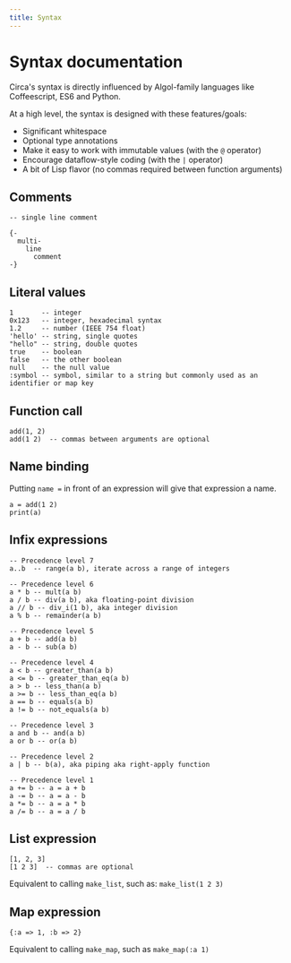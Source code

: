 ```yaml
---
title: Syntax
---
```


# Syntax documentation

Circa's syntax is directly influenced by Algol-family languages like Coffeescript, ES6 and Python.

At a high level, the syntax is designed with these features/goals:

 * Significant whitespace
 * Optional type annotations
 * Make it easy to work with immutable values (with the `@` operator)
 * Encourage dataflow-style coding (with the `|` operator)
 * A bit of Lisp flavor (no commas required between function arguments)

## Comments

    -- single line comment
    
    {-
      multi-
        line
          comment
    -}

## Literal values

    1       -- integer
    0x123   -- integer, hexadecimal syntax
    1.2     -- number (IEEE 754 float)
    'hello' -- string, single quotes
    "hello" -- string, double quotes
    true    -- boolean
    false   -- the other boolean
    null    -- the null value
    :symbol -- symbol, similar to a string but commonly used as an identifier or map key

## Function call

    add(1, 2)
    add(1 2)  -- commas between arguments are optional

## Name binding

Putting `name =` in front of an expression will give that expression a name.

    a = add(1 2)
    print(a)
    
## Infix expressions

    -- Precedence level 7
    a..b  -- range(a b), iterate across a range of integers
    
    -- Precedence level 6
    a * b -- mult(a b)
    a / b -- div(a b), aka floating-point division
    a // b -- div_i(1 b), aka integer division
    a % b -- remainder(a b)
    
    -- Precedence level 5
    a + b -- add(a b)
    a - b -- sub(a b)
    
    -- Precedence level 4
    a < b -- greater_than(a b)
    a <= b -- greater_than_eq(a b)
    a > b -- less_than(a b)
    a >= b -- less_than_eq(a b)
    a == b -- equals(a b)
    a != b -- not_equals(a b)
    
    -- Precedence level 3
    a and b -- and(a b)
    a or b -- or(a b)
    
    -- Precedence level 2
    a | b -- b(a), aka piping aka right-apply function
    
    -- Precedence level 1
    a += b -- a = a + b
    a -= b -- a = a - b
    a *= b -- a = a * b
    a /= b -- a = a / b
    
## List expression

    [1, 2, 3]
    [1 2 3]  -- commas are optional
    
Equivalent to calling `make_list`, such as: `make_list(1 2 3)`

## Map expression

    {:a => 1, :b => 2}
    
Equivalent to calling `make_map`, such as `make_map(:a 1)`

##
